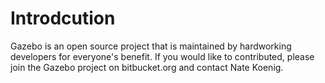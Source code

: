 # Introdcution

Gazebo is an open source project that is maintained by hardworking developers for everyone's benefit. If you would like to contributed, please join the Gazebo project on bitbucket.org and contact Nate Koenig.
